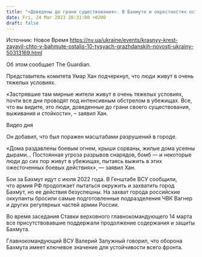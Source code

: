 ```yaml
---
title: "«Доведены до грани существования». В Бахмуте и окрестностях остается почти 10 тысяч гражданских — Красный Крест"
date: Fri, 24 Mar 2023 20:31:00 +0200
draft: false
---
```

Источник: Новое Время https://nv.ua/ukraine/events/krasnyy-krest-zayavil-chto-v-bahmute-ostalis-10-tysyach-grazhdanskih-novosti-ukrainy-50313169.html


Об этом сообщает The Guardian.

Представитель комитета Умар Хан подчеркнул, что люди живут в очень тяжелых условиях.

«Застрявшие там мирные жители живут в очень тяжелых условиях, почти все дни проводят под интенсивным обстрелом в убежищах. Все, что вы видите, это люди, доведенные до грани своего существования, выживания и стойкости», – заявил Хан.

  Видео дня   

Он добавил, что был поражен масштабами разрушений в городе.

«Дома раздавлены боевым огнем, крыши сорваны, жилые дома усеяны дырами… Постоянная угроза разрывов снарядов, бомб — и некоторые люди до сих пор живут в убежищах, пытаясь выжить в этих ожесточенных боевых действиях», — заявил Хан.

Бои за Бахмут идут с июля 2022 года. В Генштабе ВСУ сообщили, что армия РФ продолжает пытаться окружить и захватить город Бахмут, но ее действия безуспешны. На захват города российские оккупанты бросили самые подготовленные подразделения ЧВК Вагнер и других регулярных частей армии России.

Во время заседания Ставки верховного главнокомандующего 14 марта все присутствовавшие поддержали продолжение содержания и защиты Бахмута.

Главнокомандующий ВСУ Валерий Залужный говорил, что оборона Бахмута имеет ключевое значение для устойчивости всего фронта.
